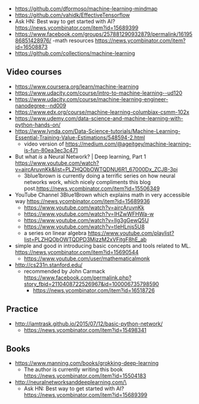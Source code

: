 - https://github.com/dformoso/machine-learning-mindmap
- https://github.com/vahidk/EffectiveTensorflow
- Ask HN: Best way to get started with AI? https://news.ycombinator.com/item?id=15689399
- https://www.facebook.com/groups/257881290932879/permalink/1619586851428976/
-math resources https://news.ycombinator.com/item?id=16508873
- https://github.com/collections/machine-learning

## Video courses

- https://www.coursera.org/learn/machine-learning
- https://www.udacity.com/course/intro-to-machine-learning--ud120
- https://www.udacity.com/course/machine-learning-engineer-nanodegree--nd009
- https://www.edx.org/course/machine-learning-columbiax-csmm-102x
- https://www.udemy.com/data-science-and-machine-learning-with-python-hands-on/
- https://www.lynda.com/Data-Science-tutorials/Machine-Learning-Essential-Training-Value-Estimations/548594-2.html
  - video version of https://medium.com/@ageitgey/machine-learning-is-fun-80ea3ec3c471
- But what *is* a Neural Network? | Deep learning, Part 1 https://www.youtube.com/watch?v=aircAruvnKk&list=PLZHQObOWTQDNU6R1_67000Dx_ZCJB-3pi
  - 3blue1brown is currently doing a terrific series on how neural networks work, which nicely compliments this blog post.https://news.ycombinator.com/item?id=15506349
- YouTube Channel 3Blue1Brown which explains math in very accessible way https://news.ycombinator.com/item?id=15689936
  - https://www.youtube.com/watch?v=aircAruvnKk
  - https://www.youtube.com/watch?v=IHZwWFHWa-w
  - https://www.youtube.com/watch?v=Ilg3gGewQ5U
  - https://www.youtube.com/watch?v=tIeHLnjs5U8
  - a series on linear algebra https://www.youtube.com/playlist?list=PLZHQObOWTQDPD3MizzM2xVFitgF8hE_ab
- simple and good in introducing basic concepts and tools related to ML. https://news.ycombinator.com/item?id=15690544
  - https://www.youtube.com/user/mathematicalmonk
- http://cs231n.stanford.edu/
  - recommended by John Carmack https://www.facebook.com/permalink.php?story_fbid=2110408722526967&id=100006735798590
    - https://news.ycombinator.com/item?id=16518726
## Practice

- http://iamtrask.github.io/2015/07/12/basic-python-network/
  - https://news.ycombinator.com/item?id=15498341

## Books

- https://www.manning.com/books/grokking-deep-learning
  - The author is currently writing this book https://news.ycombinator.com/item?id=15504183
- http://neuralnetworksanddeeplearning.com/\
  - Ask HN: Best way to get started with AI? https://news.ycombinator.com/item?id=15689399
